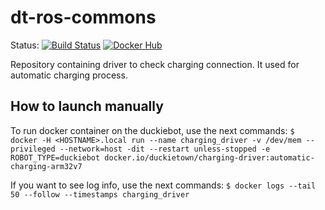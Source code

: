 # dt-ros-commons

Status:
[![Build Status](http://build-arm.duckietown.org/job/Docker%20Autobuild%20-%20dt-ros-commons/badge/icon.svg)](http://build-arm.duckietown.org/job/Docker%20Autobuild%20-%20dt-ros-commons/)
[![Docker Hub](https://img.shields.io/docker/pulls/duckietown/dt-ros-commons.svg)](https://hub.docker.com/r/duckietown/dt-ros-commons)

Repository containing driver to check charging connection. It used for automatic charging process.

## How to launch manually
To run docker container on the duckiebot, use the next commands: `$ docker -H <HOSTNAME>.local run --name charging_driver -v /dev/mem --privileged --network=host -dit --restart unless-stopped -e  ROBOT_TYPE=duckiebot docker.io/duckietown/charging-driver:automatic-charging-arm32v7`

If you want to see log info, use the next commands: `$ docker logs --tail 50 --follow --timestamps charging_driver`
